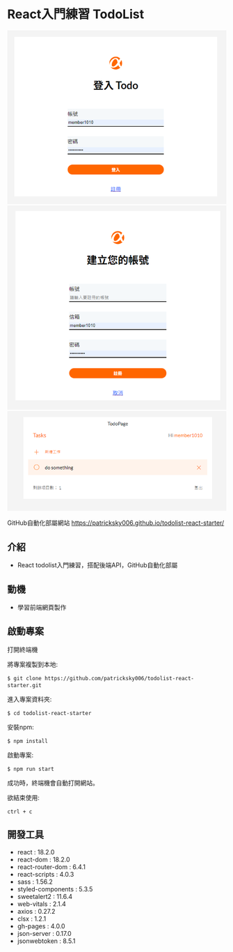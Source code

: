 # React入門練習 TodoList
![image](https://github.com/patricksky006/todolist-react-starter/blob/main/printscreen/login.png)
![image](https://github.com/patricksky006/todolist-react-starter/blob/main/printscreen/register.png)
![image](https://github.com/patricksky006/todolist-react-starter/blob/main/printscreen/index.png)

GitHub自動化部屬網站
https://patricksky006.github.io/todolist-react-starter/

## 介紹

- React todolist入門練習，搭配後端API，GitHub自動化部屬

## 動機
- 學習前端網頁製作

## 啟動專案 
打開終端機

將專案複製到本地:
```
$ git clone https://github.com/patricksky006/todolist-react-starter.git
```
進入專案資料夾:
```
$ cd todolist-react-starter
```
安裝npm:
```
$ npm install
```
啟動專案:
```
$ npm run start
```
成功時，終端機會自動打開網站。

欲結束使用:
```
ctrl + c
```
## 開發工具
* react : 18.2.0 
* react-dom : 18.2.0 
* react-router-dom : 6.4.1 
* react-scripts : 4.0.3 
* sass : 1.56.2 
* styled-components : 5.3.5 
* sweetalert2 : 11.6.4 
* web-vitals : 2.1.4 
* axios : 0.27.2 
* clsx : 1.2.1 
* gh-pages : 4.0.0 
* json-server : 0.17.0 
* jsonwebtoken : 8.5.1 





